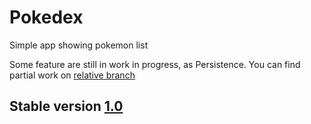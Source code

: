 # Pokedex

Simple app showing pokemon list

Some feature are still in work in progress, as Persistence. You can find partial work on [relative branch](https://github.com/federicocossetta/pokedex/tree/persistence) 


## Stable version [1.0](https://github.com/federicocossetta/pokedex/tree/1.0)
